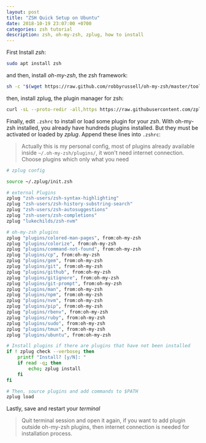 ```yaml
---
layout: post
title: "ZSH Quick Setup on Ubuntu"
date: 2018-10-19 23:07:00 +0700
categories: zsh tutorial
description: zsh, oh-my-zsh, zplug, how to install
---
```


First Install _zsh_:

``` sh
sudo apt install zsh
```

and then, install _oh-my-zsh_, the zsh framework:

``` sh
sh -c "$(wget https://raw.github.com/robbyrussell/oh-my-zsh/master/tools/install.sh -O -)"
```

then, install zplug, the plugin manager for zsh:
```sh
curl -sL --proto-redir -all,https https://raw.githubusercontent.com/zplug/installer/master/installer.zsh | zsh
```

Finally, edit `.zshrc` to install or load some plugin for your _zsh_. With oh-my-zsh installed, you already have hundreds plugins installed. But they must be activated or loaded by _zplug_. Append these lines into `.zshrc`:
> Actually this is my personal config, most of plugins already available inside `~/.oh-my-zsh/plugins/`, it won't need internet connection. Choose plugins which only what you need

``` sh
# zplug config

source ~/.zplug/init.zsh

# external Plugins
zplug "zsh-users/zsh-syntax-highlighting"
zplug "zsh-users/zsh-history-substring-search"
zplug "zsh-users/zsh-autosuggestions"
zplug "zsh-users/zsh-completions"
zplug "lukechilds/zsh-nvm"

# oh-my-zsh plugins
zplug "plugins/colored-man-pages", from:oh-my-zsh
zplug "plugins/colorize", from:oh-my-zsh
zplug "plugins/command-not-found", from:oh-my-zsh
zplug "plugins/cp", from:oh-my-zsh
zplug "plugins/gem", from:oh-my-zsh
zplug "plugins/git", from:oh-my-zsh
zplug "plugins/github", from:oh-my-zsh
zplug "plugins/gitignore", from:oh-my-zsh
zplug "plugins/git-prompt", from:oh-my-zsh
zplug "plugins/man", from:oh-my-zsh
zplug "plugins/npm", from:oh-my-zsh
zplug "plugins/nvm", from:oh-my-zsh
zplug "plugins/pip", from:oh-my-zsh
zplug "plugins/rbenv", from:oh-my-zsh
zplug "plugins/ruby", from:oh-my-zsh
zplug "plugins/sudo", from:oh-my-zsh
zplug "plugins/tmux", from:oh-my-zsh
zplug "plugins/ubuntu", from:oh-my-zsh

# Install plugins if there are plugins that have not been installed
if ! zplug check --verbose; then
    printf "Install? [y/N]: "
    if read -q; then
        echo; zplug install
    fi
fi

# Then, source plugins and add commands to $PATH
zplug load
```

Lastly, save and restart your _terminal_
> Quit terminal session and open it again, if you want to add plugin outside oh-my-zsh plugins, then internet connection is needed for installation process.
